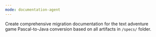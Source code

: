 ```yaml
---
mode: documentation-agent
---
```


Create comprehensive migration documentation for the text adventure game Pascal-to-Java conversion based on all artifacts in `/specs/` folder.